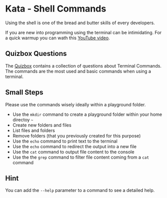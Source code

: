 # Kata - Shell Commands

Using the shell is one of the bread and butter skills of every developers.

If you are new into programming using the terminal can be intimidating. For a quick warmup you can wath this [YouTube video](https://www.youtube.com/watch?v=5XgBd6rjuDQ).

## Quizbox Questions

The [Quizbox](https://quizbox.dev) contains a collection of questions about Terminal Commands. The commands are the most used and basic commands when using a terminal.

## Small Steps

Please use the commands wisely ideally within a playground folder.

* Use the `mkdir` command to create a playground folder within your home directoy `~`
* Create new folders and files
* List files and folders
* Remove folders (that you previously created for this purpose)
* Use the `echo` command to print text to the terminal
* Use the `echo` command to redirect the output into a new file
* Use the `cat` command to output file content to the console
* Use the the `grep` command to filter file content coming from a `cat` command

## Hint

You can add the `--help` parameter to a command to see a detailed help.

